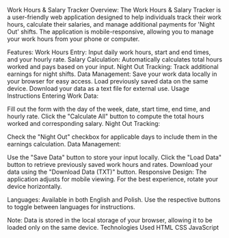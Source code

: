Work Hours & Salary Tracker
Overview:
The Work Hours & Salary Tracker is a user-friendly web application designed to help individuals track their work hours, calculate their salaries, and manage additional payments for 'Night Out' shifts. The application is mobile-responsive, allowing you to manage your work hours from your phone or computer.

Features:
Work Hours Entry: Input daily work hours, start and end times, and your hourly rate.
Salary Calculation: Automatically calculates total hours worked and pays based on your input.
Night Out Tracking: Track additional earnings for night shifts.
Data Management:
Save your work data locally in your browser for easy access.
Load previously saved data on the same device.
Download your data as a text file for external use.
Usage Instructions
Entering Work Data:

Fill out the form with the day of the week, date, start time, end time, and hourly rate.
Click the "Calculate All" button to compute the total hours worked and corresponding salary.
Night Out Tracking:

Check the "Night Out" checkbox for applicable days to include them in the earnings calculation.
Data Management:

Use the "Save Data" button to store your input locally.
Click the "Load Data" button to retrieve previously saved work hours and rates.
Download your data using the "Download Data (TXT)" button.
Responsive Design: The application adjusts for mobile viewing. For the best experience, rotate your device horizontally.

Languages: Available in both English and Polish. Use the respective buttons to toggle between languages for instructions.

Note:
Data is stored in the local storage of your browser, allowing it to be loaded only on the same device.
Technologies Used
HTML
CSS
JavaScript


